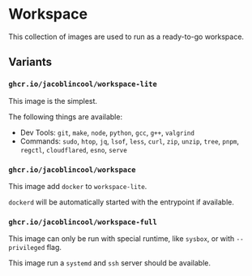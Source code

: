 # Workspace

This collection of images are used to run as a ready-to-go workspace.

## Variants

### `ghcr.io/jacoblincool/workspace-lite`

This image is the simplest.

The following things are available:

- Dev Tools: `git`, `make`, `node`, `python`, `gcc`, `g++`, `valgrind`
- Commands: `sudo`, `htop`, `jq`, `lsof`, `less`, `curl`, `zip`, `unzip`, `tree`, `pnpm`, `regctl`, `cloudflared`, `esno`, `serve`

### `ghcr.io/jacoblincool/workspace`

This image add `docker` to `workspace-lite`.

`dockerd` will be automatically started with the entrypoint if available.

### `ghcr.io/jacoblincool/workspace-full`

This image can only be run with special runtime, like `sysbox`, or with `--privileged` flag.

This image run a `systemd` and `ssh` server should be available.
